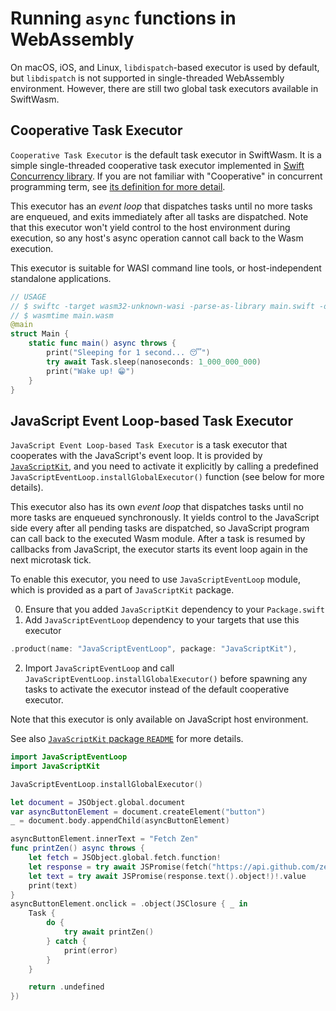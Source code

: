 # Running `async` functions in WebAssembly

On macOS, iOS, and Linux, `libdispatch`-based executor is used by default, but `libdispatch` is not supported in single-threaded WebAssembly environment.
However, there are still two global task executors available in SwiftWasm.

## Cooperative Task Executor

`Cooperative Task Executor` is the default task executor in SwiftWasm. It is a simple single-threaded cooperative task executor implemented in [Swift Concurrency library](https://github.com/apple/swift/blob/0c67ce64874d83b2d4f8d73b899ee58f2a75527f/stdlib/public/Concurrency/CooperativeGlobalExecutor.inc).
If you are not familiar with "Cooperative" in concurrent programming term, see [its definition for more detail](https://en.wikipedia.org/wiki/Cooperative_multitasking).

This executor has an *event loop* that dispatches tasks until no more tasks are enqueued, and exits immediately after all tasks are dispatched.
Note that this executor won't yield control to the host environment during execution, so any host's async operation cannot call back to the Wasm execution.

This executor is suitable for WASI command line tools, or host-independent standalone applications.

```swift
// USAGE
// $ swiftc -target wasm32-unknown-wasi -parse-as-library main.swift -o main.wasm
// $ wasmtime main.wasm
@main
struct Main {
    static func main() async throws {
        print("Sleeping for 1 second... 😴")
        try await Task.sleep(nanoseconds: 1_000_000_000)
        print("Wake up! 😁")
    }
}
```

## JavaScript Event Loop-based Task Executor

`JavaScript Event Loop-based Task Executor` is a task executor that cooperates with the JavaScript's event loop. It is provided by [`JavaScriptKit`](https://github.com/swiftwasm/JavaScriptKit), and you need to activate it explicitly by calling a predefined `JavaScriptEventLoop.installGlobalExecutor()` function (see below for more details).

This executor also has its own *event loop* that dispatches tasks until no more tasks are enqueued synchronously.
It yields control to the JavaScript side every after all pending tasks are dispatched, so JavaScript program can call back to the executed Wasm module.
After a task is resumed by callbacks from JavaScript, the executor starts its event loop again in the next microtask tick.

To enable this executor, you need to use `JavaScriptEventLoop` module, which is provided as a part of `JavaScriptKit` package.

0. Ensure that you added `JavaScriptKit` dependency to your `Package.swift`
1. Add `JavaScriptEventLoop` dependency to your targets that use this executor

```swift
.product(name: "JavaScriptEventLoop", package: "JavaScriptKit"),
```
2. Import `JavaScriptEventLoop` and call `JavaScriptEventLoop.installGlobalExecutor()` before spawning any tasks to activate the executor instead of the default cooperative executor.

Note that this executor is only available on JavaScript host environment.

See also [`JavaScriptKit` package `README`](https://github.com/swiftwasm/JavaScriptKit/#asyncawait) for more details.

```swift
import JavaScriptEventLoop
import JavaScriptKit

JavaScriptEventLoop.installGlobalExecutor()

let document = JSObject.global.document
var asyncButtonElement = document.createElement("button")
_ = document.body.appendChild(asyncButtonElement)

asyncButtonElement.innerText = "Fetch Zen"
func printZen() async throws {
    let fetch = JSObject.global.fetch.function!
    let response = try await JSPromise(fetch("https://api.github.com/zen").object!)!.value
    let text = try await JSPromise(response.text().object!)!.value
    print(text)
}
asyncButtonElement.onclick = .object(JSClosure { _ in
    Task {
        do {
            try await printZen()
        } catch {
            print(error)
        }
    }

    return .undefined
})
```
